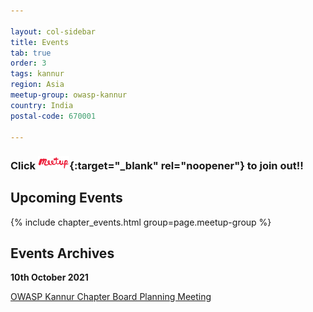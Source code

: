```yaml
---

layout: col-sidebar
title: Events
tab: true
order: 3
tags: kannur
region: Asia
meetup-group: owasp-kannur
country: India
postal-code: 670001

---
```

### Click [<img src="assets/images/meetup-s.png" style="width: 10%;" alt="OWASP Kannur on Meetup.com" />](https://www.meetup.com/owasp-kannur/){:target="_blank" rel="noopener"} to join out!!



## Upcoming Events

{% include chapter_events.html group=page.meetup-group %}


## Events Archives 

**10th October 2021**

[OWASP Kannur Chapter Board Planning Meeting](events/10oct2021)

